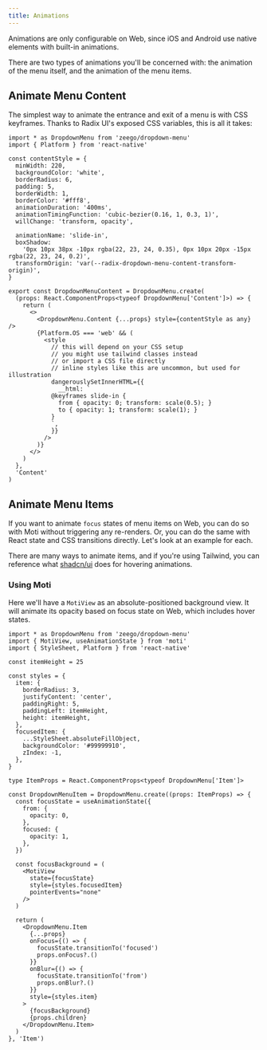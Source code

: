 ```yaml
---
title: Animations
---
```


Animations are only configurable on Web, since iOS and Android use native elements with built-in animations.

There are two types of animations you'll be concerned with: the animation of the menu itself, and the animation of the menu items.

## Animate Menu Content

The simplest way to animate the entrance and exit of a menu is with CSS keyframes. Thanks to Radix UI's exposed CSS variables, this is all it takes:

```tsx twoslash {10-17, 24-35}
import * as DropdownMenu from 'zeego/dropdown-menu'
import { Platform } from 'react-native'

const contentStyle = {
  minWidth: 220,
  backgroundColor: 'white',
  borderRadius: 6,
  padding: 5,
  borderWidth: 1,
  borderColor: '#fff8',
  animationDuration: '400ms',
  animationTimingFunction: 'cubic-bezier(0.16, 1, 0.3, 1)',
  willChange: 'transform, opacity',

  animationName: 'slide-in',
  boxShadow:
    '0px 10px 38px -10px rgba(22, 23, 24, 0.35), 0px 10px 20px -15px rgba(22, 23, 24, 0.2)',
  transformOrigin: 'var(--radix-dropdown-menu-content-transform-origin)',
}

export const DropdownMenuContent = DropdownMenu.create(
  (props: React.ComponentProps<typeof DropdownMenu['Content']>) => {
    return (
      <>
        <DropdownMenu.Content {...props} style={contentStyle as any} />
        {Platform.OS === 'web' && (
          <style
            // this will depend on your CSS setup
            // you might use tailwind classes instead
            // or import a CSS file directly
            // inline styles like this are uncommon, but used for illustration
            dangerouslySetInnerHTML={{
              __html: `
            @keyframes slide-in {
              from { opacity: 0; transform: scale(0.5); }
              to { opacity: 1; transform: scale(1); }
            }
            `,
            }}
          />
        )}
      </>
    )
  },
  'Content'
)
```

## Animate Menu Items

If you want to animate `focus` states of menu items on Web, you can do so with Moti without triggering any re-renders. Or, you can do the same with React state and CSS transitions directly. Let's look at an example for each.

There are many ways to animate items, and if you're using Tailwind, you can reference what [shadcn/ui](https://ui.shadcn.com/docs/components/dropdown-menu) does for hovering animations.

### Using Moti

Here we'll have a `MotiView` as an absolute-positioned background view. It will animate its opacity based on focus state on Web, which includes hover states.

```tsx twoslash
import * as DropdownMenu from 'zeego/dropdown-menu'
import { MotiView, useAnimationState } from 'moti'
import { StyleSheet, Platform } from 'react-native'

const itemHeight = 25

const styles = {
  item: {
    borderRadius: 3,
    justifyContent: 'center',
    paddingRight: 5,
    paddingLeft: itemHeight,
    height: itemHeight,
  },
  focusedItem: {
    ...StyleSheet.absoluteFillObject,
    backgroundColor: '#99999910',
    zIndex: -1,
  },
}

type ItemProps = React.ComponentProps<typeof DropdownMenu['Item']>

const DropdownMenuItem = DropdownMenu.create((props: ItemProps) => {
  const focusState = useAnimationState({
    from: {
      opacity: 0,
    },
    focused: {
      opacity: 1,
    },
  })

  const focusBackground = (
    <MotiView
      state={focusState}
      style={styles.focusedItem}
      pointerEvents="none"
    />
  )

  return (
    <DropdownMenu.Item
      {...props}
      onFocus={() => {
        focusState.transitionTo('focused')
        props.onFocus?.()
      }}
      onBlur={() => {
        focusState.transitionTo('from')
        props.onBlur?.()
      }}
      style={styles.item}
    >
      {focusBackground}
      {props.children}
    </DropdownMenu.Item>
  )
}, 'Item')
```
